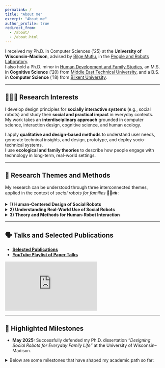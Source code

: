 ```yaml
---
permalink: /
title: "About me"
excerpt: "About me"
author_profile: true
redirect_from: 
  - /about/
  - /about.html
---
```

I received my Ph.D. in Computer Sciences (’25) at the **University of Wisconsin–Madison**, advised by [Bilge Mutlu](http://bilgemutlu.com), in the [People and Robots Laboratory](https://peopleandrobots.wisc.edu/staff/cagiltay-bengisu/).  
I also hold a Ph.D. minor in [Human Development and Family Studies](https://humanecology.wisc.edu/academics/graduate-programs/human-development-family-studies/), an M.S. in **Cognitive Science** (’20) from [Middle East Technical University](https://cogs.metu.edu.tr/en), and a B.S. in **Computer Science** (’18) from [Bilkent University](https://w3.cs.bilkent.edu.tr).

---

## 👩🏽‍💻 Research Interests

I develop design principles for **socially interactive systems** (e.g., social robots) and study their **social and practical impact** in everyday contexts. My work takes an **interdisciplinary approach** grounded in computer science, interaction design, cognitive science, and human ecology.  

I apply **qualitative and design-based methods** to understand user needs, generate technical insights, and design, prototype, and deploy socio-technical systems.  
I use **ecological and family theories** to describe how people engage with technology in long-term, real-world settings.

---

## 🤖 Research Themes and Methods

My research can be understood through three interconnected themes, applied in the context of _social robots for families_ 🤖🏡👪:

<details>
<summary><strong>1) Human-Centered Design of Social Robots</strong></summary>

<p markdown="1">
  I identify users’ practical needs and preferences for integrating socially interactive systems into daily life through <it>participatory design, qualitative interviews, and technology probe studies.</it>
I translate these understandings into design requirements and prototype social robots for real-world use.
  
  **Example Publications:** Designing [in-home robots](https://bengisucagiltay.github.io/publications/IDC20) as [reading companions](https://bengisucagiltay.github.io/publications/IDC22), for [caretaking](https://bengisucagiltay.github.io/publications/IDC22short), and as [homework assistants](https://bengisucagiltay.github.io/publications/IDC23). Designing [unboxing experiences](https://bengisucagiltay.github.io/publications/CHI22) and [emotional expressions](https://bengisucagiltay.github.io/publications/IDC21) for social robots.
</p>

</details>

<details>
<summary><strong>2) Understanding Real-World Use of Social Robots</strong></summary>

<p markdown="1">
  I study how users interact with social robots in natural, real-world settings and lab contexts through <it>controlled studies, exploratory fieldwork, and both short- and long-term evaluations.</it>  


  **Example Publications:**  [4-week in-home deployment](https://bengisucagiltay.github.io/publications/HRI23) of the [Misty robot platform](https://www.mistyrobotics.com/research) as a [reading companion robot for children](https://bengisucagiltay.github.io/publications/IDC22).
</p>

</details>

<details>
<summary><strong>3) Theory and Methods for Human-Robot Interaction</strong></summary>

<p markdown="1">
  I draw theoretical insights from interdisciplinary fields to situate my research in broader socio-technical systems and develop design methods for holistic human-robot interaction.  


  **Example Publications:**  
  **Theory:** [Family Theories in Human-Robot Interaction](https://bengisucagiltay.github.io/publications/IDC23-short), [Toward Family-Robot Interactions](https://bengisucagiltay.com/publications/HRI24)  
  **Methods and Tools:** [Theater-inspired interaction design](https://bengisucagiltay.com/publications/DIS24), [Family-Robot Routines Inventory](https://bengisucagiltay.com/publications/ROMAN24)
</p>

</details>


---

## 🗣️ Talks and Selected Publications

- [**Selected Publications**](https://bengisucagiltay.github.io/publications/)  
- [**YouTube Playlist of Paper Talks**](https://youtube.com/playlist?list=PL5pl7-dRbTJx9rgF5OlYDVQVks_WQ-8BS)

<iframe width="300" height="160" src="https://www.youtube.com/embed/videoseries?list=PL5pl7-dRbTJx9rgF5OlYDVQVks_WQ-8BS" title="YouTube video player" frameborder="0" allow="accelerometer; autoplay; clipboard-write; encrypted-media; gyroscope; picture-in-picture; web-share" allowfullscreen></iframe>

---

## 🎯 Highlighted Milestones

- **May 2025:** Successfully defended my Ph.D. dissertation *“Designing Social Robots for Everyday Family Life”* at the University of Wisconsin–Madison.

<details>
<summary> Below are some milestones that have shaped my academic path so far:</summary>
<p markdown="1">
  
  **June 23, 2025:** Co-organized IDC2025 workshops - Full Day: [Care Ecosystems in HCI](https://sites.google.com/view/idc25-ecocare/home). Half Day: [Playful and Ethical Child-AI Systems](https://sites.google.com/iu.edu/idc-2025-workshop/home)

  
  **March 3, 2025:** HRI Pioneers 2025 Workshop - Networking Chair

  
  **May 12, 2024:** Hosted full-day CHI2024 workshop - [“Methods for Family-Centered Design”](https://mobiletechteens-chi2025.github.io)

  
  **March 11, 2024:** Attended HRI Pioneers Workshop (2024 Cohort) — [“Toward Family-Robot Interactions: A Family-Centered Framework in HRI”](https://bengisucagiltay.github.io/files/HRI24_theory_Cagiltay.pdf)  
  
  **Jan 11, 2024:** [Talking Robotics](https://talking-robotics.github.io) Webinar #69: “Robots and Routines”  
  
  **Dec 4, 2023:** Advanced to Ph.D. Candidacy  
  
  **Nov 17, 2023:** Invited Speaker at the University of Iowa — [Rising Stars in HCI](https://cs.uiowa.edu/event/130806/0)  
  
  **April 23, 2023:** Attended Doctoral Consortium at CHI2023, Hamburg  
  
  **June 19, 2023:** Hosted half-day IDC2023 workshop — [Family-Centered Interaction Design](http://bit.ly/idc23fcid)
  
  **May 26, 2023:** Passed qualifying examination on “Social Robots for Families”
  </p>
</details>
